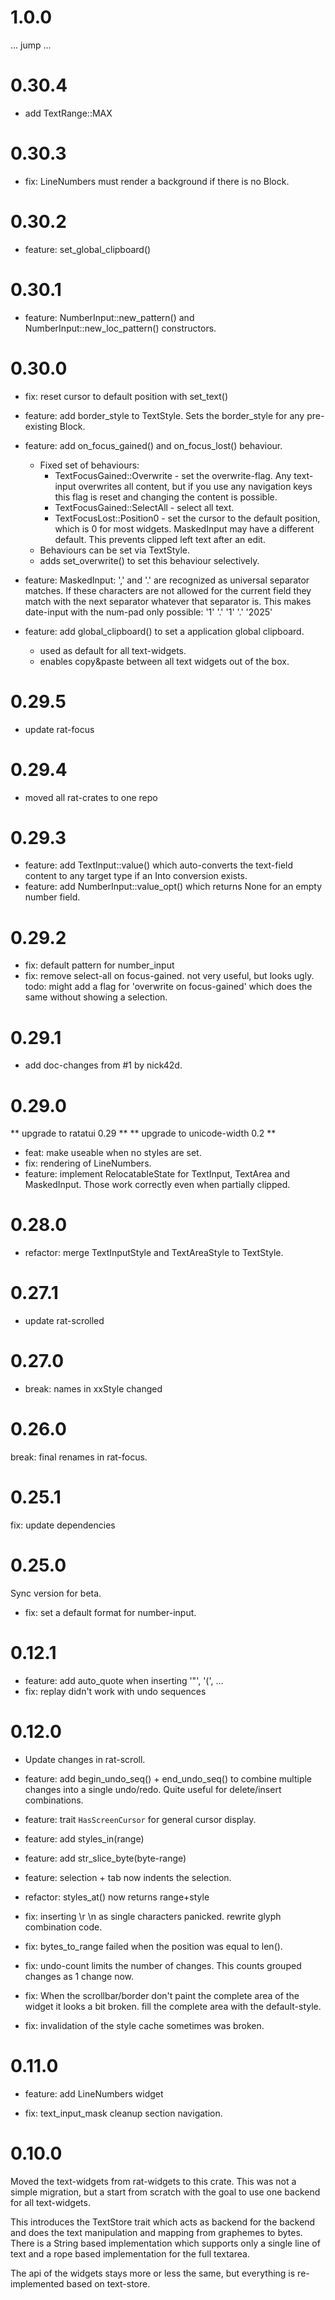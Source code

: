 # 1.0.0

... jump ...

# 0.30.4

* add TextRange::MAX

# 0.30.3

* fix: LineNumbers must render a background if there is no Block.

# 0.30.2

* feature: set_global_clipboard()

# 0.30.1

* feature: NumberInput::new_pattern() and NumberInput::new_loc_pattern() constructors.

# 0.30.0

* fix: reset cursor to default position with set_text()

* feature: add border_style to TextStyle. Sets the border_style
  for any pre-existing Block.
* feature: add on_focus_gained() and on_focus_lost() behaviour.
    - Fixed set of behaviours:
        - TextFocusGained::Overwrite - set the overwrite-flag.
          Any text-input overwrites all content, but if you use any
          navigation keys this flag is reset and changing the content
          is possible.
        - TextFocusGained::SelectAll - select all text.
        - TextFocusLost::Position0 - set the cursor to the default position,
          which is 0 for most widgets. MaskedInput may have a different default.
          This prevents clipped left text after an edit.
    - Behaviours can be set via TextStyle.
    - adds set_overwrite() to set this behaviour selectively.
* feature: MaskedInput: ',' and '.' are recognized as universal separator matches.
  If these characters are not allowed for the current field they match
  with the next separator whatever that separator is. This makes date-input
  with the num-pad only possible: '1' '.' '1' '.' '2025'
* feature: add global_clipboard() to set a application global clipboard.
    - used as default for all text-widgets.
    - enables copy&paste between all text widgets out of the box.

# 0.29.5

* update rat-focus

# 0.29.4

* moved all rat-crates to one repo

# 0.29.3

* feature: add TextInput::value() which auto-converts the text-field
  content to any target type if an Into conversion exists.
* feature: add NumberInput::value_opt() which returns None for an
  empty number field.

# 0.29.2

* fix: default pattern for number_input
* fix: remove select-all on focus-gained. not very useful, but looks ugly.
  todo: might add a flag for 'overwrite on focus-gained' which
  does the same without showing a selection.

# 0.29.1

* add doc-changes from #1 by nick42d.

# 0.29.0

** upgrade to ratatui 0.29 **
** upgrade to unicode-width 0.2 **

* feat: make useable when no styles are set.
* fix: rendering of LineNumbers.
* feature: implement RelocatableState for TextInput, TextArea and MaskedInput.
  Those work correctly even when partially clipped.

# 0.28.0

* refactor: merge TextInputStyle and TextAreaStyle to TextStyle.

# 0.27.1

* update rat-scrolled

# 0.27.0

* break: names in xxStyle changed

# 0.26.0

break: final renames in rat-focus.

# 0.25.1

fix: update dependencies

# 0.25.0

Sync version for beta.

* fix: set a default format for number-input.

# 0.12.1

* feature: add auto_quote when inserting '"', '(', ...
* fix: replay didn't work with undo sequences

# 0.12.0

* Update changes in rat-scroll.

* feature: add begin_undo_seq() + end_undo_seq() to combine
  multiple changes into a single undo/redo. Quite useful for
  delete/insert combinations.

* feature: trait `HasScreenCursor` for general cursor display.

* feature: add styles_in(range)

* feature: add str_slice_byte(byte-range)

* feature: selection + tab now indents the selection.

* refactor: styles_at() now returns range+style

* fix: inserting \r \n as single characters panicked. rewrite
  glyph combination code.

* fix: bytes_to_range failed when the position was equal to
  len().

* fix: undo-count limits the number of changes. This counts
  grouped changes as 1 change now.

* fix: When the scrollbar/border don't paint the complete area of
  the widget it looks a bit broken. fill the complete area with
  the default-style.

* fix: invalidation of the style cache sometimes was broken.

# 0.11.0

* feature: add LineNumbers widget

* fix: text_input_mask cleanup section navigation.

# 0.10.0

Moved the text-widgets from rat-widgets to this crate. This was
not a simple migration, but a start from scratch with the goal to
use one backend for all text-widgets.

This introduces the TextStore trait which acts as backend for the
backend and does the text manipulation and mapping from graphemes
to bytes. There is a String based implementation which supports
only a single line of text and a rope based implementation for
the full textarea.

The api of the widgets stays more or less the same, but
everything is re-implemented based on text-store.

